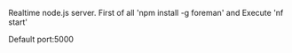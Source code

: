 Realtime node.js server.
First of all 'npm install -g foreman'
and Execute 'nf start'

Default port:5000 
